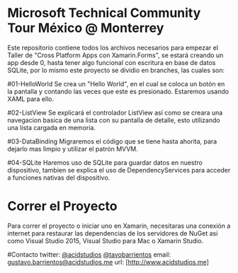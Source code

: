 # Microsoft Technical Community Tour México @ Monterrey

Este repositorio contiene todos los archivos necesarios para empezar el Taller de "Cross Platform Apps con Xamarin.Forms",
se estará creando un app desde 0, hasta tener algo funcional con escritura en base de datos SQLite, por lo mismo este proyecto
se dividio en branches, las cuales son:

#01-HelloWorld
Se crea un "Hello World", en el cual se coloca un botón en la pantalla y contando las veces que este es presionado.
Estaremos usando XAML para ello.

#02-ListView
Se explicará el controlador ListView así como se creara una navegacion basica de una lista con su pantalla de detalle, 
esto utilizando una lista cargada en memoria.

#03-DataBinding
Migraremos el código que se tiene hasta ahorita, para dejarlo mas limpio y utilizar el patrón MVVM.

#04-SQLite
Haremos uso de SQLite para guardar datos en nuestro dispositivo, tambien se explica el uso de DependencyServices para acceder
a funciones nativas del dispositivo.

# Correr el Proyecto
Para correr el proyecto o iniciar uno en Xamarin, necesitaras una conexión a internet para restaurar las dependencias
de los servidores de NuGet asi como Visual Studio 2015, Visual Studio para Mac o Xamarin Studio.

#Contacto
twitter: [@acidstudios](http://www.twitter.com/acidstudios) [@tavobarrientos](http://www.twitter.com/tavobarrientos)
email: [gustavo.barrientos@acidstudios.me](mailto:gustavo.barrientos@acidstudios.me)
url: [http://www.acidstudios.me]
